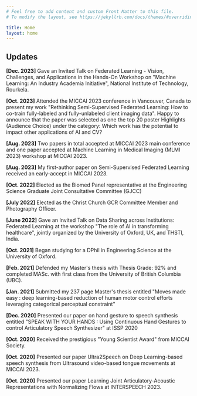```yaml
---
# Feel free to add content and custom Front Matter to this file.
# To modify the layout, see https://jekyllrb.com/docs/themes/#overriding-theme-defaults

title: Home
layout: home
---
```

## Updates
**[Dec. 2023]** Gave an Invited Talk on Federated Learning - Vision, Challenges, and Applications in the Hands-On Workshop on "Machine Learning: An Industry Academia Initiative", National Institute of Technology, Rourkela.

**[Oct. 2023]** Attended the MICCAI 2023 conference in Vancouver, Canada to present my work "Rethinking Semi-Supervised Federated Learning: How to co-train fully-labeled and fully-unlabeled client imaging data". Happy to announce that the paper was selected as one the top 20 poster Highlights (Audience Choice) under the category: Which work has the potential to impact other applications of AI and CV?

**[Aug. 2023]** Two papers in total accepted at MICCAI 2023 main conference and one paper accepted at Machine Learning in Medical Imaging (MLMI 2023) workshop at MICCAI 2023.

**[Aug. 2023]** My first-author paper on Semi-Supervised Federated Learning received an early-accept in MICCAI 2023.

**[Oct. 2022]** Elected as the Biomed Panel representative at the Engineering Science Graduate Joint Consultative Committee (GJCC)

**[July 2022]** Elected as the Christ Church GCR Committee Member and Photography Officer.

**[June 2022]** Gave an Invited Talk on Data Sharing across Institutions: Federated Learning at the workshop "The role of AI in transforming healthcare", jointly organized by the University of Oxford, UK, and THSTI, India.

**[Oct. 2021]** Began studying for a DPhil in Engineering Science at the University of Oxford.

**[Feb. 2021]** Defended my Master's thesis with Thesis Grade: 92% and completed MASc. with first class from the University of British Columbia (UBC).

**[Jan. 2021]** Submitted my 237 page Master's thesis entitled "Moves made easy : deep learning-based reduction of human motor control efforts leveraging categorical perceptual constraint"

**[Dec. 2020]** Presented our paper on hand gesture to speech synthesis entitled "SPEAK WITH YOUR HANDS : Using Continuous Hand Gestures to control Articulatory Speech Synthesizer" at ISSP 2020

**[Oct. 2020]** Received the prestigious "Young Scientist Award" from MICCAI Society.

**[Oct. 2020]** Presented our paper Ultra2Speech on Deep Learning-based speech synthesis from Ultrasound video-based tongue movements at MICCAI 2023.

**[Oct. 2020]** Presented our paper Learning Joint Articulatory-Acoustic Representations with Normalizing Flows at INTERSPEECH 2023.
